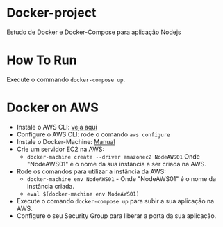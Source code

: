 # Docker-project

Estudo de Docker e Docker-Compose para aplicação Nodejs

# How To Run

Execute o commando `docker-compose up`.

# Docker on AWS

- Instale o AWS CLI: [veja aqui](https://docs.aws.amazon.com/pt_br/cli/latest/userguide/cli-chap-install.html)
- Configure o AWS CLI: rode o comando `aws configure`
- Instale o Docker-Machine: [Manual](https://docs.docker.com/machine/install-machine/)
- Crie um servidor EC2 na AWS: 
  - `docker-machine create --driver amazonec2 NodeAWS01`
  Onde "NodeAWS01" é o nome da sua instância a ser criada na AWS.
- Rode os comandos para utilizar a instância da AWS:
  - `docker-machine env NodeAWS01` - Onde "NodeAWS01" é o nome da instância criada.
  - `eval $(docker-machine env NodeAWS01)`
- Execute o comando `docker-compose up` para subir a sua aplicação na AWS.
- Configure o seu Security Group para liberar a porta da sua aplicação.